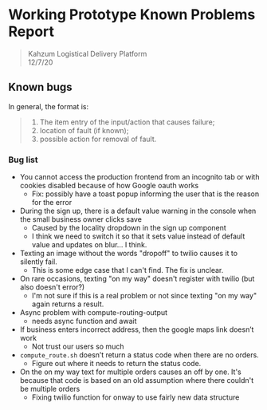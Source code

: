 # Working Prototype Known Problems Report

> Kahzum Logistical Delivery Platform  
> 12/7/20

## Known bugs

In general, the format is:

> 1. The item entry of the input/action that causes failure;
> 2. location of fault (if known);
> 3. possible action for removal of fault.

### Bug list

- You cannot access the production frontend from an incognito tab or with cookies disabled because of how Google oauth works
  - Fix: possibly have a toast popup informing the user that is the reason for the error
- During the sign up, there is a default value warning in the console when the small business owner clicks save
  - Caused by the locality dropdown in the sign up component
  - I think we need to switch it so that it sets value instead of default value and updates on blur... I think.
- Texting an image without the words "dropoff" to twilio causes it to silently fail.
  - This is some edge case that I can't find. The fix is unclear.
- On rare occasions, texting "on my way" doesn't register with twilio (but also doesn't error?)
  - I'm not sure if this is a real problem or not since texting "on my way" again returns a result.
- Async problem with compute-routing-output 
  - needs async function and await
- If business enters incorrect address, then the google maps link doesn’t work
  - Not trust our users so much
- `compute_route.sh` doesn’t return a status code when there are no orders.
  - Figure out where it needs to return the status code.
- On the on my way text for multiple orders causes an off by one. It's because that code is based on an old assumption where there couldn't be multiple orders
   - Fixing twilio function for onway to use fairly new data structure

